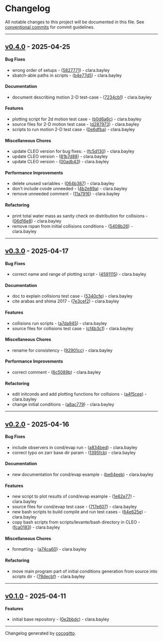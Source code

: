 # Changelog
All notable changes to this project will be documented in this file. See [conventional commits](https://www.conventionalcommits.org/) for commit guidelines.

- - -
## [v0.4.0](https://github.com/yoctoyotta1024/ValidatingCLEO/compare/00adb435122f6fd8e1cfa98fdc9723d5690b0eb9..v0.4.0) - 2025-04-25
#### Bug Fixes
- wrong order of setups - ([5827771](https://github.com/yoctoyotta1024/ValidatingCLEO/commit/582777174b8d7574eb4d27b06b7bba1ce040421c)) - clara.bayley
- sbatch-able paths in scripts - ([b4e77d5](https://github.com/yoctoyotta1024/ValidatingCLEO/commit/b4e77d51da795e098c4ff7354c4223adc645bf04)) - clara.bayley
#### Documentation
- document describing motion 2-D test-case - ([7234cb1](https://github.com/yoctoyotta1024/ValidatingCLEO/commit/7234cb1017d2daba3b84722bf972d933e98d1ce2)) - clara.bayley
#### Features
- plotting script for 2d motion test case - ([b0d6a6c](https://github.com/yoctoyotta1024/ValidatingCLEO/commit/b0d6a6c9b8efefcce99ba88f6a396e0e2848add8)) - clara.bayley
- source files for 2-D motion test case - ([d287973](https://github.com/yoctoyotta1024/ValidatingCLEO/commit/d2879734838f7e7f0995600f4f3b668e2fb009bd)) - clara.bayley
- scripts to run motion 2-D test case - ([0e6dfba](https://github.com/yoctoyotta1024/ValidatingCLEO/commit/0e6dfba32a5f45c1cfb548e51f2cb973c5f1412c)) - clara.bayley
#### Miscellaneous Chores
- update CLEO version for bug fixes: - ([fc5d130](https://github.com/yoctoyotta1024/ValidatingCLEO/commit/fc5d130e89b9514067a8ba60fb993a398be94093)) - clara.bayley
- update CLEO version - ([81b7d88](https://github.com/yoctoyotta1024/ValidatingCLEO/commit/81b7d88f7d403f0081249c2bfb7b3583071ababe)) - clara.bayley
- update CLEO version - ([00adb43](https://github.com/yoctoyotta1024/ValidatingCLEO/commit/00adb435122f6fd8e1cfa98fdc9723d5690b0eb9)) - clara.bayley
#### Performance Improvements
- delete unused variables - ([064b387](https://github.com/yoctoyotta1024/ValidatingCLEO/commit/064b3871add86045f30344dea3775b41c5f3f2b5)) - clara.bayley
- don't include cvode unneeded - ([4b2e89a](https://github.com/yoctoyotta1024/ValidatingCLEO/commit/4b2e89a34dc13fbee01c972453b43180a9b97a59)) - clara.bayley
- remove unneeded comment - ([11a7916](https://github.com/yoctoyotta1024/ValidatingCLEO/commit/11a7916434f9bba666d5ecec7c78d8e00ee64255)) - clara.bayley
#### Refactoring
- print total water mass as sanity check on distribution for collisions - ([06d16e8](https://github.com/yoctoyotta1024/ValidatingCLEO/commit/06d16e8c3465ee44f76d5985859013f8df693950)) - clara.bayley
- remove rspan from initial collisions conditions - ([5408b26](https://github.com/yoctoyotta1024/ValidatingCLEO/commit/5408b26908f583ac865fc9cebfebfd059b51ff65)) - clara.bayley

- - -

## [v0.3.0](https://github.com/yoctoyotta1024/ValidatingCLEO/compare/a8ac779a9a7e605bfdb41df18aa102d82cdf6217..v0.3.0) - 2025-04-17
#### Bug Fixes
- correct name and range of plotting script - ([4591115](https://github.com/yoctoyotta1024/ValidatingCLEO/commit/4591115dfc346cfd37bec030d72545b98f5ac40b)) - clara.bayley
#### Documentation
- doc to explain collisions test case - ([5340cfe](https://github.com/yoctoyotta1024/ValidatingCLEO/commit/5340cfeade5ca28b983f44c1dd2b2776dd504789)) - clara.bayley
- cite arabas and shima 2017 - ([7e3cef2](https://github.com/yoctoyotta1024/ValidatingCLEO/commit/7e3cef2d6276777b02f0fd13b75ffa1388fc4a87)) - clara.bayley
#### Features
- collisions run scripts - ([a7da945](https://github.com/yoctoyotta1024/ValidatingCLEO/commit/a7da945393d8989cf152013707e956db26e1bca2)) - clara.bayley
- source files for collisions test case - ([cf4b3c1](https://github.com/yoctoyotta1024/ValidatingCLEO/commit/cf4b3c176c9179235a854812e5330b13e11dd3b7)) - clara.bayley
#### Miscellaneous Chores
- rename for consistency - ([92901cc](https://github.com/yoctoyotta1024/ValidatingCLEO/commit/92901cc47574ecf14a6636475e0e20337b4addf1)) - clara.bayley
#### Performance Improvements
- correct comment - ([6c5089b](https://github.com/yoctoyotta1024/ValidatingCLEO/commit/6c5089b97661fceadc83a184f1a07df1a5818a8c)) - clara.bayley
#### Refactoring
- edit initconds and add plotting functions for collisions - ([a4f5cee](https://github.com/yoctoyotta1024/ValidatingCLEO/commit/a4f5cee8e718fc20c225b66aff1ba2155fbf8074)) - clara.bayley
- change initial conditions - ([a8ac779](https://github.com/yoctoyotta1024/ValidatingCLEO/commit/a8ac779a9a7e605bfdb41df18aa102d82cdf6217)) - clara.bayley

- - -

## [v0.2.0](https://github.com/yoctoyotta1024/ValidatingCLEO/compare/fca018398bd526034bd4e0e90d794e9b758af992..v0.2.0) - 2025-04-16
#### Bug Fixes
- include observers in cond/evap run - ([a834bed](https://github.com/yoctoyotta1024/ValidatingCLEO/commit/a834bed37dd34c2fcf61d0f8b5d2348182e5f518)) - clara.bayley
- correct typo on zarr base dir param - ([1395fcb](https://github.com/yoctoyotta1024/ValidatingCLEO/commit/1395fcb260bd2682ad2133da63a48e1c3ad27d2a)) - clara.bayley
#### Documentation
- new documentation for cond/evap example - ([be64eeb](https://github.com/yoctoyotta1024/ValidatingCLEO/commit/be64eeb352472d5c65163bd4cd0916a05ea0cc8c)) - clara.bayley
#### Features
- new script to plot results of cond/evap example - ([1e62e77](https://github.com/yoctoyotta1024/ValidatingCLEO/commit/1e62e777f39a9073a073602ca65c7bd037788cb9)) - clara.bayley
- source files for cond/evap test case - ([717e607](https://github.com/yoctoyotta1024/ValidatingCLEO/commit/717e607900a3cb678062e396caede7516e114e32)) - clara.bayley
- new bash scripts to build compile and run test cases - ([64e625e](https://github.com/yoctoyotta1024/ValidatingCLEO/commit/64e625e5038390b5e3bc069ba12dac00bd3ced14)) - clara.bayley
- copy bash scripts from scripts/levante/bash directory in CLEO - ([fca0183](https://github.com/yoctoyotta1024/ValidatingCLEO/commit/fca018398bd526034bd4e0e90d794e9b758af992)) - clara.bayley
#### Miscellaneous Chores
- formatting - ([a74ca60](https://github.com/yoctoyotta1024/ValidatingCLEO/commit/a74ca6041f1cafe6f1bdd9ee92f6f98693838b56)) - clara.bayley
#### Refactoring
- move main program part of initial conditions generation from source into scripts dir - ([78decbf](https://github.com/yoctoyotta1024/ValidatingCLEO/commit/78decbf01584ff5a216e385235d1c51d3867a12b)) - clara.bayley

- - -

## [v0.1.0](https://github.com/yoctoyotta1024/ValidatingCLEO/compare/0e2bbdc2f17d39e210f4714de18bc7d61692ac12..v0.1.0) - 2025-04-11
#### Features
- initial base repository - ([0e2bbdc](https://github.com/yoctoyotta1024/ValidatingCLEO/commit/0e2bbdc2f17d39e210f4714de18bc7d61692ac12)) - clara.bayley

- - -

Changelog generated by [cocogitto](https://github.com/cocogitto/cocogitto).
